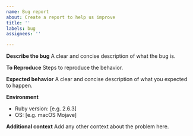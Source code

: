 ```yaml
---
name: Bug report
about: Create a report to help us improve
title: ''
labels: bug
assignees: ''

---
```


**Describe the bug**
A clear and concise description of what the bug is.

**To Reproduce**
Steps to reproduce the behavior.

**Expected behavior**
A clear and concise description of what you expected to happen.

**Environment**
- Ruby version: [e.g. 2.6.3]
- OS: [e.g. macOS Mojave]

**Additional context**
Add any other context about the problem here.
